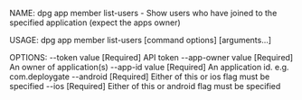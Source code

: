 NAME:
   dpg app member list-users - Show users who have joined to the specified application (expect the apps owner)

USAGE:
   dpg app member list-users [command options] [arguments...]

OPTIONS:
   --token value      [Required] API token
   --app-owner value  [Required] An owner of application(s)
   --app-id value     [Required] An application id. e.g. com.deploygate
   --android          [Required] Either of this or ios flag must be specified
   --ios              [Required] Either of this or android flag must be specified
   
